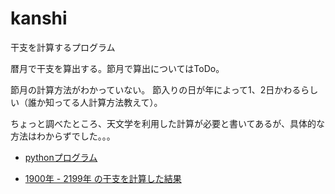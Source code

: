 # kanshi
干支を計算するプログラム

暦月で干支を算出する。節月で算出についてはToDo。

節月の計算方法がわかっていない。
節入りの日が年によって1、2日かわるらしい（誰か知ってる人計算方法教えて）。

ちょっと調べたところ、天文学を利用した計算が必要と書いてあるが、具体的な方法はわからずでした。。。

- [pythonプログラム](https://github.com/ujibashi/kanshi/blob/master/kanshi.py)

- [1900年 - 2199年 の干支を計算した結果](https://github.com/ujibashi/kanshi/blob/master/1900-2199.csv)

